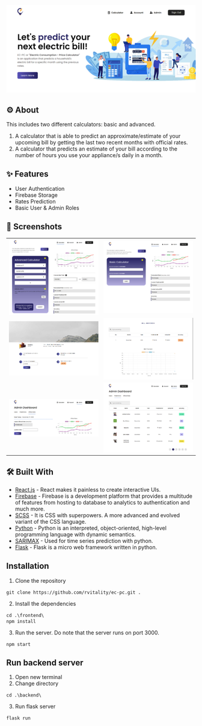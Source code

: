 ![landing](misc/landing-page.png)

## ⚙ About

This includes two different calculators: basic and advanced.

1. A calculator that is able to predict an approximate/estimate of your upcoming bill by getting the last two recent months with official rates.
2. A calculator that predicts an estimate of your bill according to the number of hours you use your appliance/s daily in a month.

## ✨ Features

-   User Authentication
-   Firebase Storage
-   Rates Prediction
-   Basic User & Admin Roles

## 📸 Screenshots

|                                            |                                                |
| :----------------------------------------: | :--------------------------------------------: |
| ![advanced_calcu](misc/advanced-calcu.png) |      ![basic_calcu](misc/basic-calcu.png)      |
|        ![account](misc/account.png)        |            ![bills](misc/bills.png)            |
|  ![official_rate](misc/official-rate.png)  | ![user_predictions](misc/user-predictions.png) |

## 🛠 Built With

-   [React.js](https://reactjs.org/) - React makes it painless to create interactive UIs.
-   [Firebase](https://firebase.google.com/) - Firebase is a development platform that provides a multitude of features from hosting to database to analytics to authentication and much more.
-   [SCSS](https://sass-lang.com/) - It is CSS with superpowers. A more advanced and evolved variant of the CSS language.
-   [Python](https://www.python.org/) - Python is an interpreted, object-oriented, high-level programming language with dynamic semantics.
-   [SARIMAX](https://medium.datadriveninvestor.com/time-series-prediction-using-sarimax-a6604f258c56) - Used for time series prediction with python.
-   [Flask](https://flask.palletsprojects.com/en/2.2.x/) - Flask is a micro web framework written in python.

## Installation

1. Clone the repository

```
git clone https://github.com/rvitality/ec-pc.git .
```

2. Install the dependencies

```
cd .\frontend\
npm install
```

3. Run the server. Do note that the server runs on port 3000.

```
npm start
```

## Run backend server

1. Open new terminal
2. Change directory

```
cd .\backend\
```

3. Run flask server

```
flask run
```
